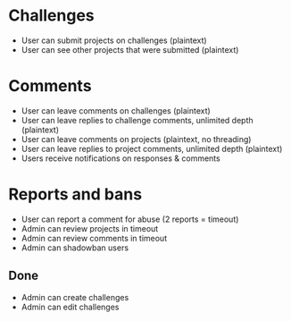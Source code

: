 # Challenges
- User can submit projects on challenges (plaintext)
- User can see other projects that were submitted (plaintext)

# Comments
- User can leave comments on challenges (plaintext)
- User can leave replies to challenge comments, unlimited depth (plaintext)
- User can leave comments on projects (plaintext, no threading)
- User can leave replies to project comments, unlimited depth (plaintext)
- Users receive notifications on responses & comments

# Reports and bans
- User can report a comment for abuse (2 reports = timeout)
- Admin can review projects in timeout
- Admin can review comments in timeout
- Admin can shadowban users

## Done

- Admin can create challenges
- Admin can edit challenges